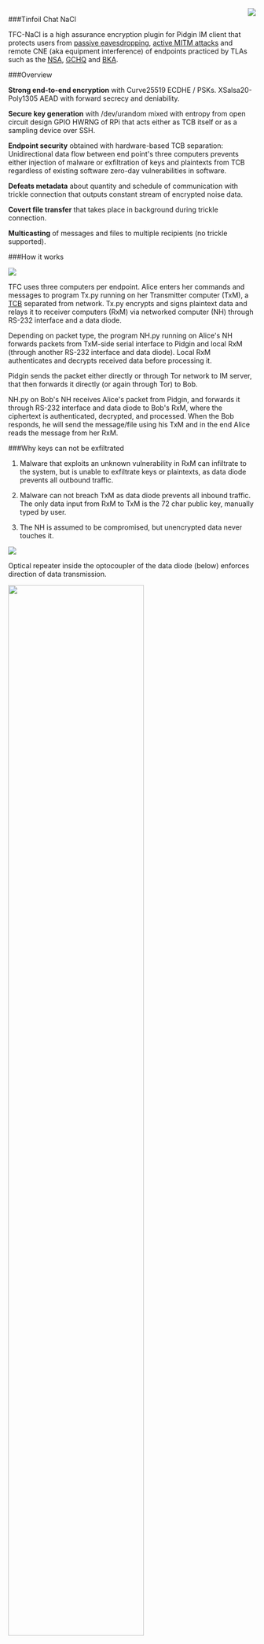 <img align="right" src="https://cs.helsinki.fi/u/oottela/tfclogo.png" style="position: relative; top: 0; left: 0;">


###Tinfoil Chat NaCl


TFC-NaCl is a high assurance encryption plugin for Pidgin IM client that 
protects users from [passive eavesdropping](https://en.wikipedia.org/wiki/Upstream_collection), 
[active MITM attacks](https://en.wikipedia.org/wiki/Man-in-the-middle_attack)
and remote CNE (aka equipment interference) of endpoints practiced by TLAs such 
as the [NSA](https://firstlook.org/theintercept/2014/03/12/nsa-plans-infect-millions-computers-malware/), 
 [GCHQ](http://www.wired.co.uk/news/archive/2014-03/13/nsa-turbine) and 
 [BKA](http://ccc.de/en/updates/2011/staatstrojaner).


###Overview

**Strong end-to-end encryption** with Curve25519 ECDHE / PSKs.
XSalsa20-Poly1305 AEAD with forward secrecy and deniability.


**Secure key generation** with /dev/urandom mixed with entropy from 
open circuit design GPIO HWRNG of RPi that acts either as TCB itself or as 
a sampling device over SSH.


**Endpoint security** obtained with hardware-based TCB separation:
Unidirectional data flow between end point's three computers prevents 
either injection of malware or exfiltration of keys and plaintexts from TCB
regardless of existing software zero-day vulnerabilities in software.


**Defeats metadata** about quantity and schedule of communication with 
trickle connection that outputs constant stream of encrypted noise data.


**Covert file transfer** that takes place in background during 
trickle connection.
 

**Multicasting** of messages and files to multiple recipients (no trickle 
supported).


###How it works

![](https://cs.helsinki.fi/u/oottela/tfc_graph2.png)

TFC uses three computers per endpoint. Alice enters her commands and messages to
program Tx.py running on her Transmitter computer (TxM), a [TCB](https://en.wikipedia.org/wiki/Trusted_computing_base)
separated from network. Tx.py encrypts and signs plaintext data and relays it
to receiver computers (RxM) via networked computer (NH) through RS-232 interface 
and a data diode.

Depending on packet type, the program NH.py running on Alice's NH forwards 
packets from TxM-side serial interface to Pidgin and local RxM (through another 
RS-232 interface and data diode). Local RxM authenticates and decrypts received
data before processing it.

Pidgin sends the packet either directly or through Tor network to IM server, 
that then forwards it directly (or again through Tor) to Bob.

NH.py on Bob's NH receives Alice's packet from Pidgin, and forwards it through 
RS-232 interface and data diode to Bob's RxM, where the ciphertext is 
authenticated, decrypted, and processed. When the Bob responds, he will send
the message/file using his TxM and in the end Alice reads the message from her RxM.


###Why keys can not be exfiltrated

1. Malware that exploits an unknown vulnerability in RxM can infiltrate to 
the system, but is unable to exfiltrate keys or plaintexts, as data diode prevents
all outbound traffic.

2. Malware can not breach TxM as data diode prevents all inbound traffic. The
only data input from RxM to TxM is the 72 char public key, manually typed by 
user.

3. The NH is assumed to be compromised, but unencrypted data never touches it.

![](https://cs.helsinki.fi/u/oottela/tfc_attacks2.png)

Optical repeater inside the optocoupler of the data diode (below) enforces direction of data transmission.

<img src="https://cs.helsinki.fi/u/oottela/data_diode.png" align="center" width="74%" height="74%"/>


###Installation
[![Installation](http://img.youtube.com/vi/D5pDoJZj2Uw/0.jpg)](http://www.youtube.com/watch?v=D5pDoJZj2Uw)


###How to use
[![Use](http://img.youtube.com/vi/tH8qbl1USoo/0.jpg)](http://www.youtube.com/watch?v=tH8qbl1USoo)


###More information

White paper and manual for previous versions are listed below. TFC-NaCl specific
updates are listed in the updatelog. Updated white paper and documentation are
under work.

White paper: https://cs.helsinki.fi/u/oottela/tfc.pdf

Manual: https://cs.helsinki.fi/u/oottela/tfc-manual.pdf
